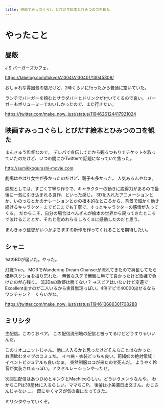 ```yaml
---
title: 映画すみっコぐらし とびだす絵本とひみつのコを観た
---
```


# やったこと

## 昼飯

J.S.バーガーズカフェ。

<https://tabelog.com/tokyo/A1304/A130401/13045308/>

おしゃれな雰囲気の店だけど、2時くらいに行ったから普通に空いていた。

ランチでバーガーを頼むとサラダバーとドリンクが付いてくるので良い。
バーガーもボリューミーでおいしかったので、また行きたい。

<https://twitter.com/make_now_just/status/1194626124417921024>

## 映画すみっコぐらし とびだす絵本とひみつのコを観た

まんきゅう監督なので。
デレパで宣伝してたから観るつもりでチケットを取っていたのだけど、いつの間にかTwitterで話題になっていて焦った。

<http://sumikkogurashi-movie.com>

劇場はやはり女性が多かったのだけど、親子も多かった。
人気あるんやなぁ。

感想としては、すごく丁寧な作りで、キャラクターの動きに説得力があるので最後に一気に引き込まれる良作、といった感じ。
3Dを入れたアニメーションとか、いのっちとかのナレーションとかの根本的なところから、背景で細かく動き続けるキャラクターまでどこまでも丁寧で、すっとキャラクターの感情が入ってくる。
だからこそ、自分の場合はぺんぎんが絵本の世界から戻ってきたところで泣けることとか、それと慰めれらるしろくまに感動したのだと思う。

まんきゅう監督がいつかぷちますの新作を作ってくれることを期待したい。

## シャニ

1stのBDが届いた。やった。

灯織True。
MORでWandering Dream Chanserが流れてきたので興奮してたら優勝スクショを撮り忘れた。
無難なステで無難に勝てて良かったけど歌姫で負けたのが心残り。
流2Daの歌姫は勝てない？
→スピアはいないけど変遷でExcellent出すのが二人いるから実質無理っぽい。4倍アピで40000出せるならワンチャン？　くらいかな。

<https://twitter.com/make_now_just/status/1194613686301708288>

## ミリシタ

生配信。このりおペア。
この配信流刑地の配信と被ってるけどどうすりゃいいんだ。

このリオユニットじゃん。他に人入るかと思ったけどそんなことはなかった。
お酒飲むタイプのコミュだ。
イベ曲・衣装どっちも良い。莉緒姉の絶対領域！　イベントビジュアルも良いなぁ。
突然制服ロコが来たのせ死んだ。
ようやく玲音が実装されるっぽい。アクセルレーションやったぜ。

次回生配信はあつひめとキングとMachicoらしい。どういうメンツなんや。
わかちこPは39産休に入るらしい。ママちこP。
後釜は小美濃日出文さん。おじさんじゃない‥‥。
既にゆくマスが気の毒になってきた。

ミリシタやっていくぞ。

